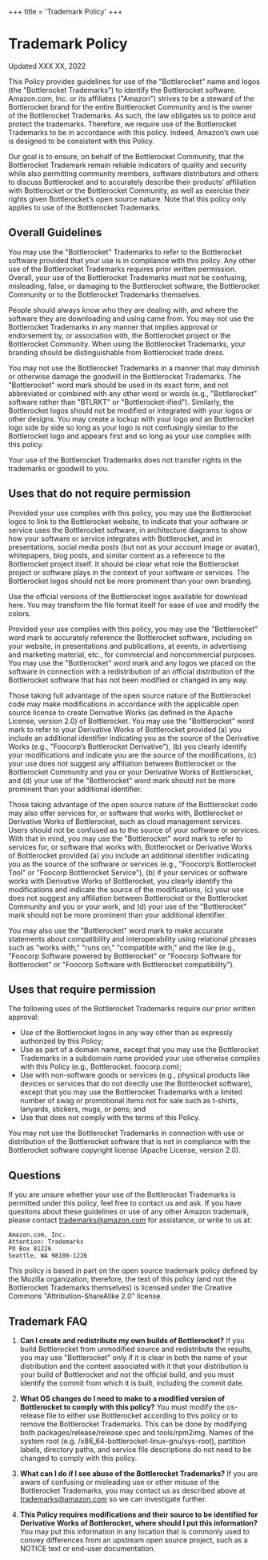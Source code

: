 +++
title = 'Trademark Policy'
+++

# Trademark Policy

Updated XXX XX, 2022

This Policy provides guidelines for use of the "Bottlerocket" name and logos (the "Bottlerocket Trademarks") to identify the Bottlerocket software. Amazon.com, Inc. or its affiliates ("Amazon") strives to be a steward of the Bottlerocket brand for the entire Bottlerocket Community and is the owner of the Bottlerocket Trademarks. As such, the law obligates us to police and protect the trademarks. Therefore, we require use of the Bottlerocket Trademarks to be in accordance with this policy. Indeed, Amazon’s own use is designed to be consistent with this Policy.

Our goal is to ensure, on behalf of the Bottlerocket Community, that the Bottlerocket Trademark remain reliable indicators of quality and security while also permitting community members, software distributors and others to discuss Bottlerocket and to accurately describe their products’ affiliation with Bottlerocket or the Bottlerocket Community, as well as exercise their rights given Bottlerocket’s open source nature. Note that this policy only applies to use of the Bottlerocket Trademarks.

## Overall Guidelines

You may use the "Bottlerocket" Trademarks to refer to the Bottlerocket software provided that your use is in compliance with this policy. Any other use of the Bottlerocket Trademarks requires prior written permission. Overall, your use of the Bottlerocket Trademarks must not be confusing, misleading, false, or damaging to the Bottlerocket software, the Bottlerocket Community or to the Bottlerocket Trademarks themselves.

People should always know who they are dealing with, and where the software they are downloading and using came from. You may not use the Bottlerocket Trademarks in any manner that implies approval or endorsement by, or association with, the Bottlerocket project or the Bottlerocket Community. When using the Bottlerocket Trademarks, your branding should be distinguishable from Bottlerocket trade dress.

You may not use the Bottlerocket Trademarks in a manner that may diminish or otherwise damage the goodwill in the Bottlerocket Trademarks. The "Bottlerocket" word mark should be used in its exact form, and not abbreviated or combined with any other word or words (e.g., "Bottlerocket" software rather than "BTLRKT" or "Bottlerocket-ified"). Similarly, the Bottlerocket logos should not be modified or integrated with your logos or other designs. You may create a lockup with your logo and an Bottlerocket logo side by side so long as your logo is not confusingly similar to the Bottlerocket logo and appears first and so long as your use complies with this policy.

Your use of the Bottlerocket Trademarks does not transfer rights in the trademarks or goodwill to you.

## Uses that do not require permission

Provided your use complies with this policy, you may use the Bottlerocket logos to link to the Bottlerocket website, to indicate that your software or service uses the Bottlerocket software, in architecture diagrams to show how your software or service integrates with Bottlerocket, and in presentations, social media posts (but not as your account image or avatar), whitepapers, blog posts, and similar content as a reference to the Bottlerocket project itself. It should be clear what role the Bottlerocket project or software plays in the context of your software or services. The Bottlerocket logos should not be more prominent than your own branding.

Use the official versions of the Bottlerocket logos available for download here. You may transform the file format itself for ease of use and modify the colors.

Provided your use complies with this policy, you may use the "Bottlerocket" word mark to accurately reference the Bottlerocket software, including on your website, in presentations and publications, at events, in advertising and marketing material, etc., for commercial and noncommercial purposes. You may use the "Bottlerocket" word mark and any logos we placed on the software in connection with a redistribution of an official distribution of the Bottlerocket software that has not been modified or changed in any way.

Those taking full advantage of the open source nature of the Bottlerocket code may make modifications in accordance with the applicable open source license to create Derivative Works (as defined in the Apache License, version 2.0) of Bottlerocket. You may use the "Bottlerocket" word mark to refer to your Derivative Works of Bottlerocket provided (a) you include an additional identifier indicating you as the source of the Derivative Works (e.g., "Foocorp’s Bottlerocket Derivative"), (b) you clearly identify your modifications and indicate you are the source of the modifications, (c) your use does not suggest any affiliation between Bottlerocket or the Bottlerocket Community and you or your Derivative Works of Bottlerocket, and (d) your use of the "Bottlerocket" word mark should not be more prominent than your additional identifier.

Those taking advantage of the open source nature of the Bottlerocket code may also offer services for, or software that works with, Bottlerocket or Derivative Works of Bottlerocket, such as cloud management services. Users should not be confused as to the source of your software or services. With that in mind, you may use the "Bottlerocket" word mark to refer to services for, or software that works with, Bottlerocket or Derivative Works of Bottlerocket provided (a) you include an additional identifier indicating you as the source of the software or services (e.g., "Foocorp’s Bottlerocket Tool" or "Foocorp Bottlerocket Service"), (b) if your services or software works with Derivative Works of Bottlerocket, you clearly identify the modifications and indicate the source of the modifications, (c) your use does not suggest any affiliation between Bottlerocket or the Bottlerocket Community and you or your work, and (d) your use of the "Bottlerocket" mark should not be more prominent than your additional identifier.

You may also use the "Bottlerocket" word mark to make accurate statements about compatibility and interoperability using relational phrases such as "works with," "runs on," "compatible with," and the like (e.g., "Foocorp Software powered by Bottlerocket" or "Foocorp Software for Bottlerocket" or "Foocorp Software with Bottlerocket compatibility").

## Uses that require permission

The following uses of the Bottlerocket Trademarks require our prior written approval:

- Use of the Bottlerocket logos in any way other than as expressly authorized by this Policy;
- Use as part of a domain name, except that you may use the Bottlerocket Trademarks in a subdomain name provided your use otherwise complies with this Policy (e.g., Bottlerocket. foocorp.com);
- Use with non-software goods or services (e.g., physical products like devices or services that do not directly use the Bottlerocket software), except that you may use the Bottlerocket Trademarks with a limited number of swag or promotional items not for sale such as t-shirts, lanyards, stickers, mugs, or pens; and
- Use that does not comply with the terms of this Policy.

You may not use the Bottlerocket Trademarks in connection with use or distribution of the Bottlerocket software that is not in compliance with the Bottlerocket software copyright license (Apache License, version 2.0).

## Questions

If you are unsure whether your use of the Bottlerocket Trademarks is permitted under this policy, feel free to contact us and ask. If you have questions about these guidelines or use of any other Amazon trademark, please contact trademarks@amazon.com for assistance, or write to us at:

```
Amazon.com, Inc.
Attention: Trademarks
PO Box 81226
Seattle, WA 98108-1226
```

This policy is based in part on the open source trademark policy defined by the Mozilla organization, therefore, the text of this policy (and not the Bottlerocket Trademarks themselves) is licensed under the Creative Commons "Attribution-ShareAlike 2.0" license.

## Trademark FAQ

1.	**Can I create and redistribute my own builds of Bottlerocket?** If you build Bottlerocket from unmodified source and redistribute the results, you may use "Bottlerocket" only if it is clear in both the name of your distribution and the content associated with it that your distribution is your build of Bottlerocket and not the official build, and you must identify the commit from which it is built, including the commit date.

2. **What OS changes do I need to make to a modified version of Bottlerocket to comply with this policy?** You must modify the os-release file to either use Bottlerocket according to this policy or to remove the Bottlerocket Trademarks. This can be done by modifying both packages/release/release.spec and tools/rpm2img. Names of the system root (e.g. /x86_64-bottlerocket-linux-gnu/sys-root), partition labels, directory paths, and service file descriptions do not need to be changed to comply with this policy.

3. **What can I do if I see abuse of the Bottlerocket Trademarks?** If you are aware of confusing or misleading use or other misuse of the Bottlerocket Trademarks, you may contact us as described above at trademarks@amazon.com so we can investigate further.

4. **This Policy requires modifications and their source to be identified for Derivative Works of Bottlerocket, where should I put this information?** You may put this information in any location that is commonly used to convey differences from an upstream open source project, such as a NOTICE text or end-user documentation.



